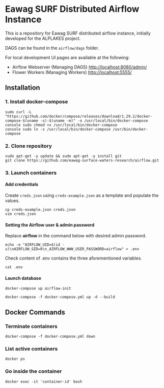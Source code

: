 # Eawag SURF Distributed Airflow Instance

This is a repository for Eawag SURF distributed airflow instance, initially developed for the ALPLAKES project.

DAGS can be found in the `airflow/dags` folder. 

For local development UI pages are available at the following:

- Airflow Webserver (Managing DAGS) [http://localhost:8080/admin/](http://localhost:8080/admin/)
- Flower Workers (Managing Workers) [http://localhost:5555/](http://localhost:5555/)

## Installation

### 1. Install docker-compose
```console 
sudo curl -L "https://github.com/docker/compose/releases/download/1.29.2/docker-compose-$(uname -s)-$(uname -m)" -o /usr/local/bin/docker-compose
console sudo chmod +x /usr/local/bin/docker-compose
console sudo ln -s /usr/local/bin/docker-compose /usr/bin/docker-compose
```
### 2. Clone repository
```console 
sudo apt-get -y update && sudo apt-get -y install git
git clone https://github.com/eawag-surface-waters-research/airflow.git
```

### 3. Launch containers

#### Add credentials

Create `creds.json` using `creds-example.json` as a template and populate the values.
```console 
cp creds-example.json creds.json
vim creds.json
```

#### Setting the Airflow user & admin password
Replace **airflow** in the command below with desired admin password.
```console
echo -e "AIRFLOW_UID=$(id -u)\nAIRFLOW_GID=0\n_AIRFLOW_WWW_USER_PASSWORD=airflow" > .env
```
Check content of .env contains the three aforementioned variables.
```console
cat .env
```

#### Launch database
```console 
docker-compose up airflow-init
```
```console 
docker-compose -f docker-compose.yml up -d --build 
```

## Docker Commands

### Terminate containers
```console 
docker-compose -f docker-compose.yml down
```

### List active containers
```console 
docker ps
```

### Go inside the container
```console 
docker exec -it 'container-id' bash
```




